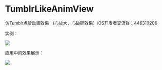 # TumblrLikeAnimView
仿Tumblr点赞动画效果 （心放大，心破碎效果）iOS开发者交流群：446310206 


实例：

![](https://github.com/xiaohange/TumblrLikeAnimView/blob/master/demo.gif?raw=true)

应用中的效果展示：

![](https://github.com/xiaohange/TumblrLikeAnimView/blob/master/demo2.gif?raw=true)
